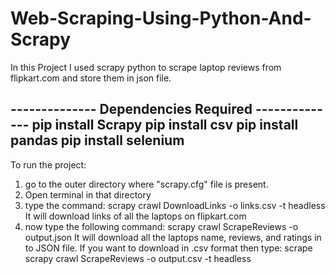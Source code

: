 # Web-Scraping-Using-Python-And-Scrapy

In this Project I used scrapy python to scrape laptop reviews from flipkart.com and store them in json file.

-------------- Dependencies Required --------------
pip install Scrapy
pip install csv
pip install pandas
pip install selenium
----------------------------------------------------------
To run the project:
1.  go to the outer directory where "scrapy.cfg" file is present.
2. Open terminal in that directory
3. type the command:     scrapy crawl DownloadLinks -o links.csv -t headless
    It will download links of all the laptops on flipkart.com
4. now type the following command:     scrapy crawl ScrapeReviews -o output.json
    It will download all the laptops name, reviews, and ratings in to JSON file.
    If you want to download in .csv format then type:    scrape scrapy crawl ScrapeReviews -o output.csv -t headless
